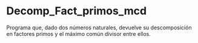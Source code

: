 # Decomp_Fact_primos_mcd
Programa que, dado dos números naturales, devuelve su descomposición en factores primos y el máximo común divisor entre ellos.
